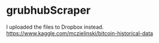 # grubhubScraper




I uploaded the files to Dropbox instead. https://www.kaggle.com/mczielinski/bitcoin-historical-data

